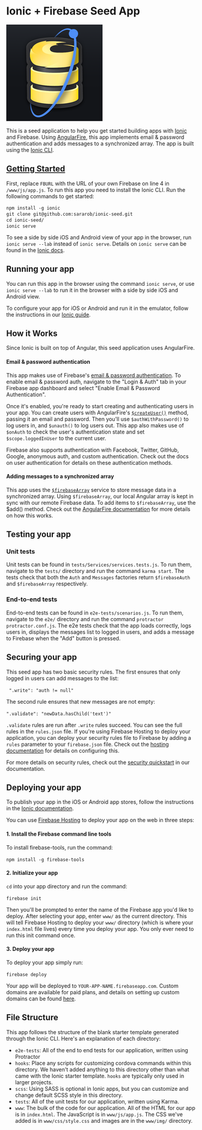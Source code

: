 Ionic + Firebase Seed App
=========================

![Logo](/www/img/starter-logo.png)

This is a seed application to help you get started building apps with [Ionic](http://ionicframework.com/) and Firebase. Using [AngularFire](https://www.firebase.com/docs/web/libraries/angular/), this app implements email & password authentication and adds messages to a synchronized array. The app is built using the [Ionic CLI](http://ionicframework.com/docs/cli/).

## [Getting Started](https://www.firebase.com/docs/web/libraries/ionic/guide.html)

First, replace `FBURL` with the URL of your own Firebase on line 4 in `/www/js/app.js`. To run this app you need to install the Ionic CLI. Run the following commands to get started:

```
npm install -g ionic
git clone git@github.com:sararob/ionic-seed.git
cd ionic-seed/
ionic serve
```

To see a side by side iOS and Android view of your app in the browser, run `ionic serve --lab` instead of `ionic serve`. Details on `ionic serve` can be found in the [Ionic docs](http://ionicframework.com/docs/cli/test.html).


## Running your app

You can run this app in the browser using the command `ionic serve`, or use `ionic serve --lab` to run it in the browser with a side by side iOS and Android view.

To configure your app for iOS or Android and run it in the emulator, follow the instructions in our [Ionic guide](https://www.firebase.com/docs/web/libraries/ionic/guide.html).

## How it Works

Since Ionic is built on top of Angular, this seed application uses AngularFire.

#### Email & password authentication

This app makes use of Firebase's [email & password authentication](https://www.firebase.com/docs/web/guide/login/password.html). To enable email & password auth, navigate to the "Login & Auth" tab in your Firebase app dashboard and select "Enable Email & Password Authentication".

Once it's enabled, you're ready to start creating and authenticating users in your app. You can create users with AngularFire's [`$createUser()`](https://www.firebase.com/docs/web/libraries/angular/api.html#angularfire-users-and-authentication-createusercredentials) method, passing it an email and password. Then you'll use `$authWithPassword()` to log users in, and `$unauth()` to log users out. This app also makes use of `$onAuth` to check the user's authentication state and set `$scope.loggedInUser` to the current user.

Firebase also supports authentication with Facebook, Twitter, GitHub, Google, anonymous auth, and custom authentication. Check out the docs on user authentication for details on these authentication methods.

#### Adding messages to a synchronized array

This app uses the [`$firebaseArray`](https://www.firebase.com/docs/web/libraries/angular/guide/synchronized-arrays.html) service to store message data in a synchronized array. Using `$firebaseArray`, our local Angular array is kept in sync with our remote Firebase data. To add items to `$firebaseArray`, use the $add() method. Check out the [AngularFire documentation](https://www.firebase.com/docs/web/libraries/angular/guide/synchronized-arrays.html) for more details on how this works.

## Testing your app

### Unit tests

Unit tests can be found in `tests/Services/services.tests.js`. To run them, navigate to the `tests/` directory and run the command `karma start`. The tests check that both the `Auth` and `Messages` factories return `$firebaseAuth` and `$firebaseArray` respectively.

### End-to-end tests

End-to-end tests can be found in `e2e-tests/scenarios.js`. To run them, navigate to the `e2e/` directory and run the command `protractor protractor.conf.js`. The e2e tests check that the app loads correctly, logs users in, displays the messages list to logged in users, and adds a message to Firebase when the "Add" button is pressed.

## Securing your app

This seed app has two basic security rules. The first ensures that only logged in users can add messages to the list:

` ".write": "auth != null"`

The second rule ensures that new messages are not empty:

`".validate": "newData.hasChild('text')"`

`.validate` rules are run after `.write` rules succeed. You can see the full rules in the `rules.json` file. If you're using Firebase Hosting to deploy your application, you can deploy your security rules file to Firebase by adding a `rules` parameter to your `firebase.json` file. Check out the [hosting documentation](https://www.firebase.com/docs/hosting/guide/full-config.html#section-advanced-properties) for details on configuring this.

For more details on security rules, check out the [security quickstart](https://www.firebase.com/docs/security/quickstart.html) in our documentation.

## Deploying your app

To publish your app in the iOS or Android app stores, follow the instructions in the [Ionic documentation](http://ionicframework.com/docs/guide/publishing.html).

You can use [Firebase Hosting](https://www.firebase.com/docs/hosting/) to deploy your app on the web in three steps:

#### 1. Install the Firebase command line tools

To install firebase-tools, run the command:

`npm install -g firebase-tools`

#### 2. Initialize your app

`cd` into your app directory and run the command:

`firebase init`

Then you'll be prompted to enter the name of the Firebase app you'd like to deploy. After selecting your app, enter `www/` as the current directory. This will tell Firebase Hosting to deploy your `www/` directory (which is where your `index.html` file lives) every time you deploy your app. You only ever need to run this init command once.

#### 3. Deploy your app

To deploy your app simply run:

`firebase deploy`

Your app will be deployed to `YOUR-APP-NAME.firebaseapp.com`. Custom domains are available for paid plans, and details on setting up custom domains can be found [here](https://www.firebase.com/docs/hosting/guide/custom-domain.html).

## File Structure

This app follows the structure of the blank starter template generated through the Ionic CLI. Here's an explanation of each directory:

* `e2e-tests`: All of the end to end tests for our application, written using Protractor
* `hooks`: Place any scripts for customizing cordova commands within this directory. We haven't added anything to this directory other than what came with the Ionic starter template. `hooks` are typically only used in larger projects.
* `scss`: Using SASS is optional in Ionic apps, but you can customize and change default SCSS style in this directory.
* `tests`: All of the unit tests for our application, written using Karma.
* `www`: The bulk of the code for our application. All of the HTML for our app is in `index.html`. The JavaScript is in `www/js/app.js`. The CSS we've added is in `www/css/style.css` and images are in the `www/img/` directory.
